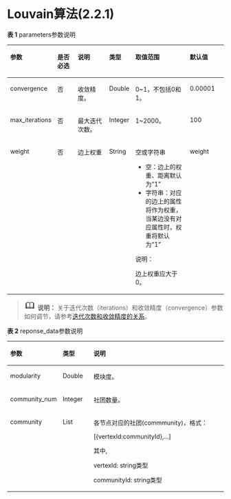 # Louvain算法\(2.2.1\)<a name="ges_03_0174"></a>

**表 1**  parameters参数说明

<a name="table1780933573819"></a>
<table><thead align="left"><tr id="row68301135173815"><th class="cellrowborder" valign="top" width="15.841584158415841%" id="mcps1.2.7.1.1"><p id="p148352035143820"><a name="p148352035143820"></a><a name="p148352035143820"></a>参数</p>
</th>
<th class="cellrowborder" valign="top" width="10.485148514851485%" id="mcps1.2.7.1.2"><p id="p583911351384"><a name="p583911351384"></a><a name="p583911351384"></a>是否必选</p>
</th>
<th class="cellrowborder" valign="top" width="16.247524752475247%" id="mcps1.2.7.1.3"><p id="p1884453514387"><a name="p1884453514387"></a><a name="p1884453514387"></a>说明</p>
</th>
<th class="cellrowborder" valign="top" width="11.99009900990099%" id="mcps1.2.7.1.4"><p id="p18722191018233"><a name="p18722191018233"></a><a name="p18722191018233"></a>类型</p>
</th>
<th class="cellrowborder" valign="top" width="27.61386138613861%" id="mcps1.2.7.1.5"><p id="p8852735143813"><a name="p8852735143813"></a><a name="p8852735143813"></a>取值范围</p>
</th>
<th class="cellrowborder" valign="top" width="17.82178217821782%" id="mcps1.2.7.1.6"><p id="p38652927163737"><a name="p38652927163737"></a><a name="p38652927163737"></a>默认值</p>
</th>
</tr>
</thead>
<tbody><tr id="row5858113513810"><td class="cellrowborder" valign="top" width="15.841584158415841%" headers="mcps1.2.7.1.1 "><p id="p15862123523818"><a name="p15862123523818"></a><a name="p15862123523818"></a>convergence</p>
</td>
<td class="cellrowborder" valign="top" width="10.485148514851485%" headers="mcps1.2.7.1.2 "><p id="p4863103515384"><a name="p4863103515384"></a><a name="p4863103515384"></a>否</p>
</td>
<td class="cellrowborder" valign="top" width="16.247524752475247%" headers="mcps1.2.7.1.3 "><p id="p68677350383"><a name="p68677350383"></a><a name="p68677350383"></a>收敛精度。</p>
</td>
<td class="cellrowborder" valign="top" width="11.99009900990099%" headers="mcps1.2.7.1.4 "><p id="p17722101015239"><a name="p17722101015239"></a><a name="p17722101015239"></a>Double</p>
</td>
<td class="cellrowborder" valign="top" width="27.61386138613861%" headers="mcps1.2.7.1.5 "><p id="p33609923318"><a name="p33609923318"></a><a name="p33609923318"></a>0~1，不包括0和1。</p>
</td>
<td class="cellrowborder" valign="top" width="17.82178217821782%" headers="mcps1.2.7.1.6 "><p id="p43879365163737"><a name="p43879365163737"></a><a name="p43879365163737"></a>0.00001</p>
</td>
</tr>
<tr id="row148801535173815"><td class="cellrowborder" valign="top" width="15.841584158415841%" headers="mcps1.2.7.1.1 "><p id="p138841235173813"><a name="p138841235173813"></a><a name="p138841235173813"></a>max_iterations</p>
</td>
<td class="cellrowborder" valign="top" width="10.485148514851485%" headers="mcps1.2.7.1.2 "><p id="p14890335153810"><a name="p14890335153810"></a><a name="p14890335153810"></a>否</p>
</td>
<td class="cellrowborder" valign="top" width="16.247524752475247%" headers="mcps1.2.7.1.3 "><p id="p1689403515385"><a name="p1689403515385"></a><a name="p1689403515385"></a>最大迭代次数。</p>
</td>
<td class="cellrowborder" valign="top" width="11.99009900990099%" headers="mcps1.2.7.1.4 "><p id="p14722110202312"><a name="p14722110202312"></a><a name="p14722110202312"></a>Integer</p>
</td>
<td class="cellrowborder" valign="top" width="27.61386138613861%" headers="mcps1.2.7.1.5 "><p id="p1149201253314"><a name="p1149201253314"></a><a name="p1149201253314"></a>1~2000。</p>
</td>
<td class="cellrowborder" valign="top" width="17.82178217821782%" headers="mcps1.2.7.1.6 "><p id="p64567713163737"><a name="p64567713163737"></a><a name="p64567713163737"></a>100</p>
</td>
</tr>
<tr id="row1686413215018"><td class="cellrowborder" valign="top" width="15.841584158415841%" headers="mcps1.2.7.1.1 "><p id="p162371728204516"><a name="p162371728204516"></a><a name="p162371728204516"></a>weight</p>
</td>
<td class="cellrowborder" valign="top" width="10.485148514851485%" headers="mcps1.2.7.1.2 "><p id="p1237172844514"><a name="p1237172844514"></a><a name="p1237172844514"></a>否</p>
</td>
<td class="cellrowborder" valign="top" width="16.247524752475247%" headers="mcps1.2.7.1.3 "><p id="p10237142814512"><a name="p10237142814512"></a><a name="p10237142814512"></a>边上权重</p>
</td>
<td class="cellrowborder" valign="top" width="11.99009900990099%" headers="mcps1.2.7.1.4 "><p id="p8237428174514"><a name="p8237428174514"></a><a name="p8237428174514"></a>String</p>
</td>
<td class="cellrowborder" valign="top" width="27.61386138613861%" headers="mcps1.2.7.1.5 "><p id="p1323718286457"><a name="p1323718286457"></a><a name="p1323718286457"></a>空或字符串</p>
<a name="ul77623344619"></a><a name="ul77623344619"></a><ul id="ul77623344619"><li>空：边上的权重、距离默认为“1”</li><li>字符串：对应的边上的属性将作为权重，当某边没有对应属性时，权重将默认为“1”</li></ul>
<div class="note" id="note19462171324711"><a name="note19462171324711"></a><a name="note19462171324711"></a><span class="notetitle"> 说明： </span><div class="notebody"><p id="p154711213134716"><a name="p154711213134716"></a><a name="p154711213134716"></a>边上权重应大于0。</p>
</div></div>
</td>
<td class="cellrowborder" valign="top" width="17.82178217821782%" headers="mcps1.2.7.1.6 "><p id="p6238202811454"><a name="p6238202811454"></a><a name="p6238202811454"></a>weight</p>
</td>
</tr>
</tbody>
</table>

>![](public_sys-resources/icon-note.gif) **说明：** 
>关于迭代次数（iterations）和收敛精度（convergence）参数如何调节，请参考[迭代次数和收敛精度的关系](PageRank算法(1-0-0).md#li137501137205318)。

**表 2**  reponse\_data参数说明

<a name="table1094413119474"></a>
<table><thead align="left"><tr id="row169447312472"><th class="cellrowborder" valign="top" width="12.030000000000001%" id="mcps1.2.4.1.1"><p id="p10944153154715"><a name="p10944153154715"></a><a name="p10944153154715"></a>参数</p>
</th>
<th class="cellrowborder" valign="top" width="15.340000000000002%" id="mcps1.2.4.1.2"><p id="p10944531134719"><a name="p10944531134719"></a><a name="p10944531134719"></a>类型</p>
</th>
<th class="cellrowborder" valign="top" width="72.63%" id="mcps1.2.4.1.3"><p id="p109447317478"><a name="p109447317478"></a><a name="p109447317478"></a>说明</p>
</th>
</tr>
</thead>
<tbody><tr id="row2451218125120"><td class="cellrowborder" valign="top" width="12.030000000000001%" headers="mcps1.2.4.1.1 "><p id="p980181375217"><a name="p980181375217"></a><a name="p980181375217"></a>modularity</p>
</td>
<td class="cellrowborder" valign="top" width="15.340000000000002%" headers="mcps1.2.4.1.2 "><p id="p1180101315529"><a name="p1180101315529"></a><a name="p1180101315529"></a>Double</p>
</td>
<td class="cellrowborder" valign="top" width="72.63%" headers="mcps1.2.4.1.3 "><p id="p18802101325218"><a name="p18802101325218"></a><a name="p18802101325218"></a>模块度。</p>
</td>
</tr>
<tr id="row9328963524"><td class="cellrowborder" valign="top" width="12.030000000000001%" headers="mcps1.2.4.1.1 "><p id="p845143115210"><a name="p845143115210"></a><a name="p845143115210"></a>community_num</p>
</td>
<td class="cellrowborder" valign="top" width="15.340000000000002%" headers="mcps1.2.4.1.2 "><p id="p245154313528"><a name="p245154313528"></a><a name="p245154313528"></a>Integer</p>
</td>
<td class="cellrowborder" valign="top" width="72.63%" headers="mcps1.2.4.1.3 "><p id="p1645443145211"><a name="p1645443145211"></a><a name="p1645443145211"></a>社团数量。</p>
</td>
</tr>
<tr id="row1694403144717"><td class="cellrowborder" valign="top" width="12.030000000000001%" headers="mcps1.2.4.1.1 "><p id="p16961163104712"><a name="p16961163104712"></a><a name="p16961163104712"></a>community</p>
</td>
<td class="cellrowborder" valign="top" width="15.340000000000002%" headers="mcps1.2.4.1.2 "><p id="p12961193119474"><a name="p12961193119474"></a><a name="p12961193119474"></a>List</p>
</td>
<td class="cellrowborder" valign="top" width="72.63%" headers="mcps1.2.4.1.3 "><p id="p112322719550"><a name="p112322719550"></a><a name="p112322719550"></a>各节点对应的社团(commmunity)，格式：</p>
<p id="p101571833403"><a name="p101571833403"></a><a name="p101571833403"></a>[{vertexId:communityId},...]</p>
<p id="p92052134112"><a name="p92052134112"></a><a name="p92052134112"></a>其中,</p>
<p id="p2518181912118"><a name="p2518181912118"></a><a name="p2518181912118"></a>vertexId: string类型</p>
<p id="p1389310292112"><a name="p1389310292112"></a><a name="p1389310292112"></a>communityId: string类型</p>
</td>
</tr>
</tbody>
</table>

